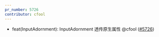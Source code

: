 ```yaml
---
pr_number: 5726
contributor: cfool
---
```


- feat(InputAdornment): InputAdornment 透传原生属性 @cfool ([#5726](https://github.com/Tencent/tdesign-vue-next/pull/5726))
